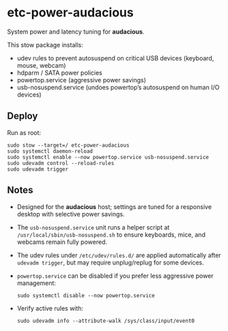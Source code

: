# etc-power-audacious

System power and latency tuning for **audacious**.

This stow package installs:
- udev rules to prevent autosuspend on critical USB devices (keyboard, mouse, webcam)
- hdparm / SATA power policies
- powertop.service (aggressive power savings)
- usb-nosuspend.service (undoes powertop’s autosuspend on human I/O devices)

## Deploy

Run as root:

    sudo stow --target=/ etc-power-audacious
    sudo systemctl daemon-reload
    sudo systemctl enable --now powertop.service usb-nosuspend.service
    sudo udevadm control --reload-rules
    sudo udevadm trigger

## Notes

- Designed for the **audacious** host; settings are tuned for a responsive desktop with selective power savings.
- The `usb-nosuspend.service` unit runs a helper script at `/usr/local/sbin/usb-nosuspend.sh` to ensure keyboards, mice, and webcams remain fully powered.
- The udev rules under `/etc/udev/rules.d/` are applied automatically after `udevadm trigger`, but may require unplug/replug for some devices.
- `powertop.service` can be disabled if you prefer less aggressive power management:

      sudo systemctl disable --now powertop.service

- Verify active rules with:

      sudo udevadm info --attribute-walk /sys/class/input/event0